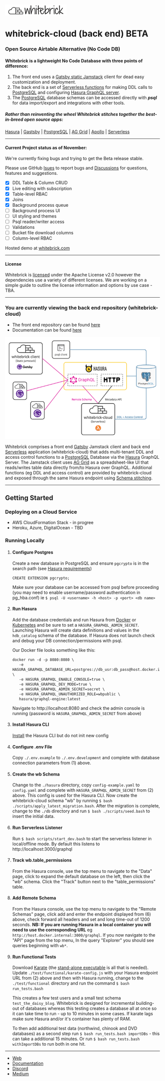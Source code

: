 ![whitebrick logo](doc/whitebrick-logo-white-hz-sm.png)

# whitebrick-cloud (back end) BETA

[//]: # "START:COMMON_HEADER"

### Open Source Airtable Alternative (No Code DB)

#### Whitebrick is a lightweight No Code Database with three points of difference:

1. The front end uses a [Gatsby static Jamstack](https://www.gatsbyjs.com/) client for dead easy customization and deployment.
2. The back end is a set of [Serverless functions](https://www.serverless.com/) for making DDL calls to [PostgreSQL](https://www.postgresql.org/) and configuring [Hasura GraphQL server](https://hasura.io/).
3. The [PostgreSQL](https://www.postgresql.org/) database schemas can be accessed directly with **_psql_** for data import/export and integrations with other tools.

##### Rather than reinventing the wheel Whitebrick stitches together the best-in-breed open source apps:

[Hasura](https://hasura.io/) | [Gastsby](https://www.gatsbyjs.com/) | [PostgreSQL](https://www.postgresql.org/) | [AG Grid](https://ag-grid.com/) | [Apollo](https://www.apollographql.com/) | [Serverless](https://www.serverless.com/)

---

#### Current Project status as of November:

We're currently fixing bugs and trying to get the Beta release stable.

Please use GitHub [Isues](https://github.com/whitebrick/whitebrick-cloud/issues) to report bugs and [Discussions](https://github.com/whitebrick/whitebrick-cloud/discussions) for questions, features and suggestions.

- [x] DDL Table & Column CRUD
- [x] Live editing with subscription
- [x] Table-level RBAC
- [x] Joins
- [x] Background process queue 
- [ ] Background process UI
- [ ] UI styling and themes
- [ ] Psql reader/writer access
- [ ] Validations
- [ ] Bucket file download columns
- [ ] Column-level RBAC

Hosted demo at [whitebrick.com](https://whitebrick.com)

---

#### License

Whitebrick is [licensed](LICENSE) under the Apache License v2.0 however the dependencies use a variety of different licenses. We are working on a simple guide to outline the license information and options by use case - TBA.

---

[//]: # "END:COMMON_HEADER"

### You are currently viewing the back end repository (whitebrick-cloud)

- The front end repository can be found [here](https://github.com/whitebrick/whitebrick)
- Documentation can be found [here](https://hello.whitebrick.com/docs)

[//]: # "START:COMMON_DESCRIPTION"

![whitebrick-cloud system diagram](doc/whitebrick-diagram.png)

Whitebrick comprises a front end [Gatsby](https://www.gatsbyjs.com/) Jamstack client and back end [Serverless](https://www.serverless.com/) application (whitebrick-cloud) that adds multi-tenant DDL and access control functions to a [PostgreSQL](https://www.postgresql.org/) Database via the [Hasura](https://github.com/hasura/graphql-engine) GraphQL Server. The Jamstack client uses [AG Grid](https://ag-grid.com/) as a spreadsheet-like UI that reads/writes table data directly from/to Hasura over GraphQL. Additional functions (eg DDL and access control) are provided by whitebrick-cloud and exposed through the same Hasura endpoint using [Schema stitching](https://hasura.io/docs/latest/graphql/core/remote-schemas/index.html).

---

[//]: # "END:COMMON_DESCRIPTION"

## Getting Started

### Deploying on a Cloud Service

- AWS CloudFormation Stack - in progree
- Heroku, Azure, DigitalOcean - TBD

### Running Locally

1.  #### Configure Postgres

    Create a new database in PostgreSQL and ensure `pgcrypto` is in the search path
    (see [Hasura requirements](https://hasura.io/docs/latest/graphql/core/deployment/postgres-requirements.html))

    ```
    CREATE EXTENSION pgcrypto;
    ```
    
    Make sure your database can be accessed from psql before proceeding (you may need to enable username/password authentication in pg_hba.conf)
    ie `$ psql -U <username> -h <host> -p <port> <db name>`

2.  #### Run Hasura

    Add the database credentials and run Hasura from [Docker](https://hasura.io/docs/latest/graphql/core/deployment/deployment-guides/docker.html#deployment-docker)
    or [Kubernetes](https://hasura.io/docs/latest/graphql/core/deployment/deployment-guides/kubernetes.html#deploy-kubernetes) and be sure to set a `HASURA_GRAPHQL_ADMIN_SECRET`.
    Launching Hasura will create data definitions and values in the `hdb_catalog` schema of the database.
    If Hasura does not launch check and debug your DB connection/permissions with psql.
    
    Our Docker file looks something like this:
    ```
    docker run -d -p 8080:8080 \
       -e HASURA_GRAPHQL_DATABASE_URL=postgres://db_usr:db_pass@host.docker.internal:5432/hasura_db \
       -e HASURA_GRAPHQL_ENABLE_CONSOLE=true \
       -e HASURA_GRAPHQL_DEV_MODE=true \
       -e HASURA_GRAPHQL_ADMIN_SECRET=secret \
       -e HASURA_GRAPHQL_UNAUTHORIZED_ROLE=wbpublic \
       hasura/graphql-engine:latest
    ```
    
    Navigate to http://localhost:8080 and check the admin console is running (password is `HASURA_GRAPHQL_ADMIN_SECRET` from above)

3.  #### Install Hasura CLI

    [Install](https://hasura.io/docs/latest/graphql/core/hasura-cli/install-hasura-cli.html#install-hasura-cli) the Hasura CLI but do not init new config

4.  #### Configure .env File

    Copy `./.env.example` to `./.env.development` and complete with database connection parameters from (1) above.

5.  #### Create the wb Schema

    Change to the `./hasura` directory, copy `config-example.yaml` to `config.yaml` and complete with `HASURA_GRAPHQL_ADMIN_SECRET` from (2) above.
    This config is used for the Hasura CLI.
    Now create the whitebrick-cloud schema "wb" by running `$ bash ./scripts/apply_latest_migration.bash`.
    After the migration is complete, change to the `./db` directory and run `$ bash ./scripts/seed.bash` to insert the initial data.

6.  #### Run Serverless Listener

    Run `$ bash scripts/start_dev.bash` to start the serverless listener in local/offline mode. By default this listens to http://localhost:3000/graphql

7.  #### Track wb.table_permissions

    From the Hasura console, use the top menu to navigate to the "Data" page, click to expand the default database on the left, then click the "wb" schema.
    Click the "Track" button next to the "table_permissions" table.

8.  #### Add Remote Schema

    From the Hasura console, use the top menu to navigate to the "Remote Schemas" page, click add and enter the endpoint displayed from (6) above, check forward all headers and     set and long time-out of 1200 seconds.
    **NB: If you are running Hasura in a local container you will need to use the corresponding URL** eg `http://host.docker.internal:3000/graphql`.
    If you now navigate to the "API" page from the top menu, In the query "Explorer" you should see queries beginning with `wb*`.

9.  #### Run Functional Tests
    Download [Karate](https://github.com/intuit/karate#getting-started) (the [stand-alone executable](https://github.com/intuit/karate/wiki/ZIP-Release) is all that is needed).
    Update `./test/functional/karate-config.js` with your Hasura endpoint URL from (2) above and then with Hasura running, change to the `./test/functional` directory and run       the command `$ bash run_tests.bash`
    
    This creates a few test users and a small test schema `test_the_daisy_blog`. Whitebrick is designed for incremental building-out of databases whereas this testing creates a           database all at once so it can take time to run - up to 10 minutes in some cases. If karate lags make sure Hasura and/or it's container has plenty of RAM.
    
    To then add additional test data (northwind, chinook and DVD databases) as a second step run `$ bash run_tests.bash importDBs` - this can take a additional 15 minutes. Or run `$ bash run_tests.bash withImportDBs` to run both in one hit.

---

- [Web](https://whitebrick.com/)
- [Documentation](https://hello.whitebrick.com/docs)
- [Discord](https://discord.gg/FPvjPCYt)
- [Medium](https://towardsdatascience.com/towards-a-modern-lims-dynamic-tables-no-code-databases-and-serverless-validations-8dea03416105)

